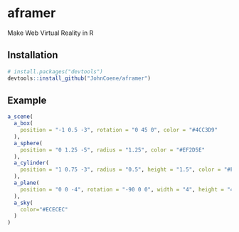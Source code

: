 # aframer

Make Web Virtual Reality in R

## Installation

``` r
# install.packages("devtools")
devtools::install_github("JohnCoene/aframer")
```
## Example

``` r
a_scene(
  a_box(
    position = "-1 0.5 -3", rotation = "0 45 0", color = "#4CC3D9"
  ),
  a_sphere(
    position = "0 1.25 -5", radius = "1.25", color = "#EF2D5E"
  ),
  a_cylinder(
    position = "1 0.75 -3", radius = "0.5", height = "1.5", color = "#FFC65D"
  ),
  a_plane(
    position = "0 0 -4", rotation = "-90 0 0", width = "4", height = "4", color = "#7BC8A4"
  ),
  a_sky(
    color="#ECECEC"
  )
)
```

